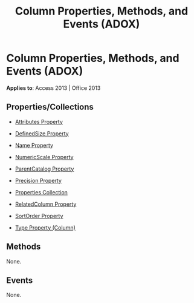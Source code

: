 ﻿---
title: Column Properties, Methods, and Events (ADOX)
TOCTitle: Properties, Methods, and Events
ms:assetid: 3cfb6eaf-399a-1678-45bd-6fe692d8bd81
ms:mtpsurl: https://msdn.microsoft.com/library/JJ249162(v=office.15)
ms:contentKeyID: 48544330
ms.date: 09/18/2015
mtps_version: v=office.15
---

# Column Properties, Methods, and Events (ADOX)

**Applies to**: Access 2013 | Office 2013


## Properties/Collections

- [Attributes Property](attributes-property-adox.md)

- [DefinedSize Property](definedsize-property-adox.md)

- [Name Property](name-property-adox.md)

- [NumericScale Property](numericscale-property-adox.md)

- [ParentCatalog Property](parentcatalog-property-adox.md)

- [Precision Property](precision-property-adox.md)

- [Properties Collection](properties-collection-ado.md)

- [RelatedColumn Property](relatedcolumn-property-adox.md)

- [SortOrder Property](sortorder-property-adox.md)

- [Type Property (Column)](https://msdn.microsoft.com/library/jj249169\(v=office.15\))

## Methods

None.

## Events

None.

